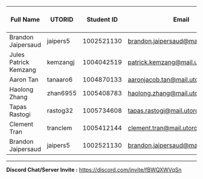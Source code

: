 | Full Name | UTORID | Student ID | Email | Best Way to Contact | Discord Username |
|-----------|--------|------------|-------|---------------------|------------------|
|Brandon Jaipersaud|jaipers5|1002521130|brandon.jaipersaud@mail.utoronto.ca|Discord|BrandonJ#4704|
|Jules Patrick Kemzang|kemzangj|1004042519|patrick.kemzang@mail.utoronto.ca|Discord|Patrick_kemzang|
|Aaron Tan|tanaaro6|1004870133|aaronjacob.tan@mail.utoronto.ca|Discord|cardinal1234#1357|
|Haolong Zhang|zhan6955|1005408783|haolong.zhang@mail.utoronto.ca|Discord|Really Am I#5722|
|Tapas Rastogi|rastog32|1005734608|tapas.rastogi@mail.utoronto.ca|Discord|just_why#6057|
|Clement Tran|tranclem|1005412144|clement.tran@mail.utoronto.ca|Discord|Clement#3823|
|Brandon Jaipersaud|jaipers5|1002521130|brandon.jaipersaud@mail.utoronto.ca|Discord|BrandonJ#4704|



---
**Discord Chat/Server Invite :** https://discord.com/invite/fBWQXWVqSn
